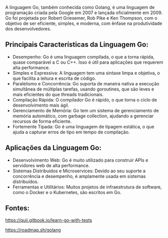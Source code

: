 A linguagem Go, também conhecida como Golang, é uma linguagem de programação criada pela Google em 2007 e lançada oficialmente em 2009. Go foi projetada por Robert Griesemer, Rob Pike e Ken Thompson, com o objetivo de ser eficiente, simples, e moderna, com ênfase na produtividade dos desenvolvedores.

## Principais Características da Linguagem Go:
- Desempenho: Go é uma linguagem compilada, o que a torna rápida, quase comparável a C ou C++. Isso é útil para aplicações que requerem alta performance.
- Simples e Expressiva: A linguagem tem uma sintaxe limpa e objetiva, o que facilita a leitura e escrita de código.
- Paralelismo e Concorrência: Go suporta de maneira nativa a execução simultânea de múltiplas tarefas, usando goroutines, que são leves e mais eficientes do que threads tradicionais.
- Compilação Rápida: O compilador Go é rápido, o que torna o ciclo de desenvolvimento mais ágil.
- Gerenciamento de Memória: Go tem um sistema de gerenciamento de memória automático, com garbage collection, ajudando a gerenciar recursos de forma eficiente.
- Fortemente Tipada: Go é uma linguagem de tipagem estática, o que ajuda a capturar erros de tipo em tempo de compilação.
## Aplicações da Linguagem Go:
- Desenvolvimento Web: Go é muito utilizado para construir APIs e servidores web de alta performance.
- Sistemas Distribuídos e Microservices: Devido ao seu suporte a concorrência e desempenho, é amplamente usada em sistemas distribuídos.
- Ferramentas e Utilitários: Muitos projetos de infraestrutura de software, como o Docker e o Kubernetes, são escritos em Go.

## Fontes:
https://quii.gitbook.io/learn-go-with-tests

https://roadmap.sh/golang

